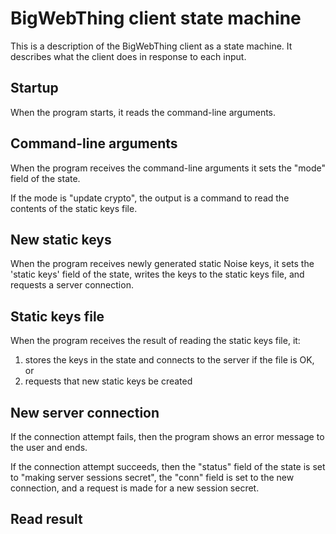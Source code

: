 # BigWebThing client state machine

This is a description of the BigWebThing client as a state machine. It describes what the client does in response to each input.

## Startup

When the program starts, it reads the command-line arguments.

## Command-line arguments

When the program receives the command-line arguments it sets the "mode" field of the state.

If the mode is "update crypto", the output is a command to read the contents of the static keys file.

## New static keys

When the program receives newly generated static Noise keys, it sets the 'static keys' field of the state, writes the keys to the static keys file, and requests a server connection.

## Static keys file

When the program receives the result of reading the static keys file, it:

1. stores the keys in the state and connects to the server if the file is OK, or
2. requests that new static keys be created

## New server connection

If the connection attempt fails, then the program shows an error message to the user and ends.

If the connection attempt succeeds, then the "status" field of the state is set to "making server sessions secret", the "conn" field is set to the new connection, and a request is made for a new session secret.

## Read result
